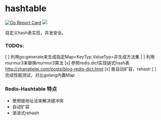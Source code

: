 # hashtable
[![Go Report Card](https://goreportcard.com/badge/github.com/yeqown/hashtable)](https://goreportcard.com/report/github.com/yeqown/hashtable) [![](https://godoc.org/github.com/yeqown/hashtable?status.svg)](https://godoc.org/github.com/yeqown/hashtable)

自定义hash表实现，并发安全。

### TODOs:

[ ] 利用go:generate来生成指定Map<KeyTyp,ValueTyp>并生成方法集
[ ] 利用murmur3来替换murmur3算法
[x] 参照redis.dict实现链式hash表 http://zhangtielei.com/posts/blog-redis-dict.html
[x] 能自动扩容，rehash
[ ] 完成性能测试，对比golang内置Map


### Redis-Hashtable 特点

* 使用链地址法来解决键冲突
* 自动扩容
* 渐进式rehash